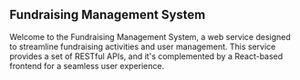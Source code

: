 ## Fundraising Management System
Welcome to the Fundraising Management System, a web service designed to streamline fundraising activities and user management. This service provides a set of RESTful APIs, and it's complemented by a React-based frontend for a seamless user experience.
